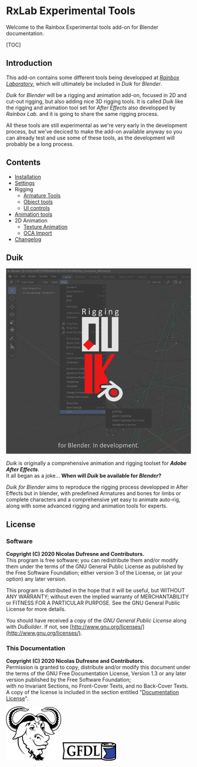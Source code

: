 # RxLab Experimental Tools

Welcome to the Rainbox Experimental tools add-on for Blender documentation.

[TOC]

## Introduction

This add-on contains some different tools being developped at [*Rainbox Laboratory*](https://rainboxlab.org), which will ultimately be included in *Duik* for *Blender*.

*Duik* for *Blender* will be a rigging and animation add-on, focused in 2D and cut-out rigging, but also adding nice 3D rigging tools. It is called *Duik* like the rigging and animation tool set for *After Effects* also developped by *Rainbox Lab.* and it is going to share the same rigging process.

All these tools are still experimental as we're very early in the development process, but we've deciced to make the add-on available anyway so you can already test and use some of these tools, as the development will probably be a long process.

## Contents

- [Installation](install.md)
- [Settings](settings.md)
- Rigging
    - [Armature Tools](armatures.md)
    - [Object tools](objects.md)
    - [UI controls](ui.md)
- [Animation tools](animation-tools.md)
- 2D Animation
    - [Texture Animation](texanim.md)
    - [OCA Import](oca.md)
- [Changelog](changelog.md)

## Duik

![](img/logo-blender.png)

*Duik* is originally a comprehensive animation and rigging toolset for __*Adobe After Effects*__.  
It all began as a joke... __When will *Duik* be available for *Blender*?__

*Duik for Blender* aims to reproduce the rigging process developped in After Effects but in blender, with predefined Armatures and bones for limbs or complete characters and a comprehensive yet easy to animate auto-rig, along with some advanced rigging and animation tools for experts.

## License

### Software

**Copyright (C)  2020 Nicolas Dufresne and Contributors.**  
This program is free software; you can redistribute them and/or modify them under the terms of the GNU General Public License as published by the Free Software Foundation; either version 3 of the License, or (at your option) any later version.

This program is distributed in the hope that it will be useful, but WITHOUT ANY WARRANTY; without even the implied warranty of MERCHANTABILITY or FITNESS FOR A PARTICULAR PURPOSE. See the GNU General Public License for more details.

You should have received a copy of the *GNU General Public License* along with *DuBuilder*. If not, see [http://www.gnu.org/licenses/](http://www.gnu.org/licenses/).

### This Documentation

**Copyright (C)  2020 Nicolas Dufresne and Contributors.**  
Permission is granted to copy, distribute and/or modify this document under the terms of the GNU Free Documentation License, Version 1.3 or any later version published by the Free Software Foundation;  
with no Invariant Sections, no Front-Cover Texts, and no Back-Cover Texts.
A copy of the license is included in the section entitled "[Documentation License](licenses/gfdl.md)".

![GNU](img/gnu.png) ![GFDL](img/gfdl-logo.png)
